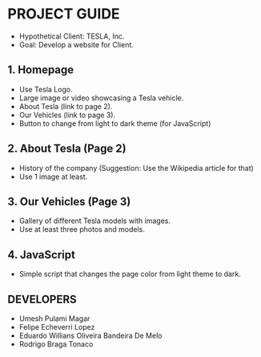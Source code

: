 # PROJECT GUIDE

- Hypothetical Client: TESLA, Inc.
- Goal: Develop a website for Client.

## 1. Homepage
- Use Tesla Logo.
- Large image or video showcasing a Tesla vehicle.
- About Tesla (link to page 2).
- Our Vehicles (link to page 3).
- Button to change from light to dark theme (for JavaScript)

## 2. About Tesla (Page 2)
- History of the company (Suggestion: Use the Wikipedia article for that)
- Use 1 image at least.

## 3. Our Vehicles (Page 3)
- Gallery of different Tesla models with images.
- Use at least three photos and models.

## 4. JavaScript
- Simple script that changes the page color from light theme to dark.

## DEVELOPERS
- Umesh Pulami Magar
- Felipe Echeverri Lopez
- Eduardo Willians Oliveira Bandeira De Melo
- Rodrigo Braga Tonaco
